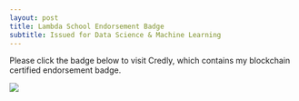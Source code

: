 ```yaml
---
layout: post
title: Lambda School Endorsement Badge
subtitle: Issued for Data Science & Machine Learning
---
```


<p align="left">
Please click the badge below to visit Credly, which contains my blockchain certified endorsement badge.
</p>

[<img src="https://images.credly.com/size/340x340/images/a42aeb1e-e75a-44b1-9493-53bec90fcc33/lambda-badge-data-science.png">](https://www.credly.com/badges/cbea7568-bb45-470a-89af-1afaca8790f7/linked_in)


